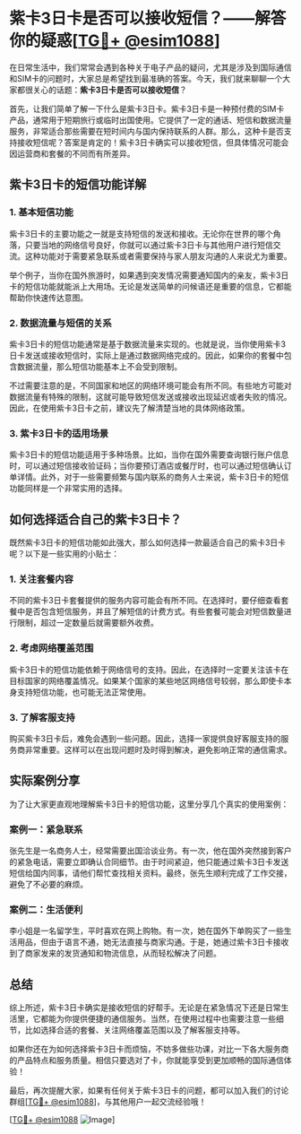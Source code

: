 # 紫卡3日卡是否可以接收短信？——解答你的疑惑[[TG💪+ @esim1088](https://t.me/s/esim1088)]

在日常生活中，我们常常会遇到各种关于电子产品的疑问，尤其是涉及到国际通信和SIM卡的问题时，大家总是希望找到最准确的答案。今天，我们就来聊聊一个大家都很关心的话题：**紫卡3日卡是否可以接收短信**？

首先，让我们简单了解一下什么是紫卡3日卡。紫卡3日卡是一种预付费的SIM卡产品，通常用于短期旅行或临时出国使用。它提供了一定的通话、短信和数据流量服务，非常适合那些需要在短时间内与国内保持联系的人群。那么，这种卡是否支持接收短信呢？答案是肯定的！紫卡3日卡确实可以接收短信，但具体情况可能会因运营商和套餐的不同而有所差异。

## 紫卡3日卡的短信功能详解

### 1. 基本短信功能
紫卡3日卡的主要功能之一就是支持短信的发送和接收。无论你在世界的哪个角落，只要当地的网络信号良好，你就可以通过紫卡3日卡与其他用户进行短信交流。这种功能对于需要紧急联系或者需要保持与家人朋友沟通的人来说尤为重要。

举个例子，当你在国外旅游时，如果遇到突发情况需要通知国内的亲友，紫卡3日卡的短信功能就能派上大用场。无论是发送简单的问候语还是重要的信息，它都能帮助你快速传达意图。

### 2. 数据流量与短信的关系
紫卡3日卡的短信功能通常是基于数据流量来实现的。也就是说，当你使用紫卡3日卡发送或接收短信时，实际上是通过数据网络完成的。因此，如果你的套餐中包含数据流量，那么短信功能基本上不会受到限制。

不过需要注意的是，不同国家和地区的网络环境可能会有所不同。有些地方可能对数据流量有特殊的限制，这就可能导致短信发送或接收出现延迟或者失败的情况。因此，在使用紫卡3日卡之前，建议先了解清楚当地的具体网络政策。

### 3. 紫卡3日卡的适用场景
紫卡3日卡的短信功能适用于多种场景。比如，当你在国外需要查询银行账户信息时，可以通过短信接收验证码；当你要预订酒店或餐厅时，也可以通过短信确认订单详情。此外，对于一些需要频繁与国内联系的商务人士来说，紫卡3日卡的短信功能同样是一个非常实用的选择。

## 如何选择适合自己的紫卡3日卡？

既然紫卡3日卡的短信功能如此强大，那么如何选择一款最适合自己的紫卡3日卡呢？以下是一些实用的小贴士：

### 1. 关注套餐内容
不同的紫卡3日卡套餐提供的服务内容可能会有所不同。在选择时，要仔细查看套餐中是否包含短信服务，并且了解短信的计费方式。有些套餐可能会对短信数量进行限制，超过一定数量后就需要额外收费。

### 2. 考虑网络覆盖范围
紫卡3日卡的短信功能依赖于网络信号的支持。因此，在选择时一定要关注该卡在目标国家的网络覆盖情况。如果某个国家的某些地区网络信号较弱，那么即使卡本身支持短信功能，也可能无法正常使用。

### 3. 了解客服支持
购买紫卡3日卡后，难免会遇到一些问题。因此，选择一家提供良好客服支持的服务商非常重要。这样可以在出现问题时及时得到解决，避免影响正常的通信需求。

## 实际案例分享

为了让大家更直观地理解紫卡3日卡的短信功能，这里分享几个真实的使用案例：

### 案例一：紧急联系
张先生是一名商务人士，经常需要出国洽谈业务。有一次，他在国外突然接到客户的紧急电话，需要立即确认合同细节。由于时间紧迫，他只能通过紫卡3日卡发送短信给国内同事，请他们帮忙查找相关资料。最终，张先生顺利完成了工作交接，避免了不必要的麻烦。

### 案例二：生活便利
李小姐是一名留学生，平时喜欢在网上购物。有一次，她在国外下单购买了一些生活用品，但由于语言不通，她无法直接与商家沟通。于是，她通过紫卡3日卡接收到了商家发来的发货通知和物流信息，从而轻松解决了问题。

## 总结

综上所述，紫卡3日卡确实是接收短信的好帮手。无论是在紧急情况下还是日常生活里，它都能为你提供便捷的通信服务。当然，在使用过程中也需要注意一些细节，比如选择合适的套餐、关注网络覆盖范围以及了解客服支持等。

如果你还在为如何选择紫卡3日卡而烦恼，不妨多做些功课，对比一下各大服务商的产品特点和服务质量。相信只要选对了卡，你就能享受到更加顺畅的国际通信体验！

最后，再次提醒大家，如果有任何关于紫卡3日卡的问题，都可以加入我们的讨论群组[[TG💪+ @esim1088](https://t.me/s/esim1088)]，与其他用户一起交流经验哦！

[[TG💪+ @esim1088](https://t.me/s/esim1088) ![Image](https://i.postimg.cc/4NQfJmqS/Snipaste-2025-05-13-00-14-12.png)]